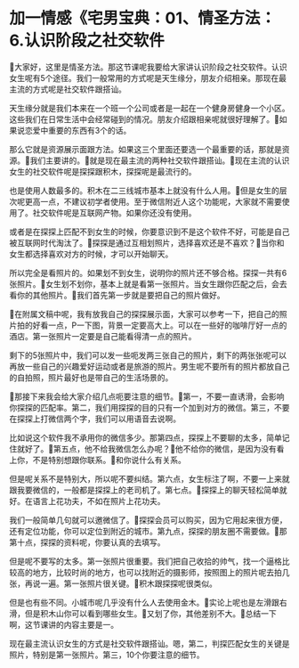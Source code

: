 # 加一情感《宅男宝典：01、情圣方法：6.认识阶段之社交软件

🎼大家好，这里是情圣方法。那这节课呢我要给大家讲认识阶段之社交软件。认识女生呢有5个途径。我们一般常用的方式呢是天生缘分，朋友介绍相亲。那现在最主流的方式呢是社交软件跟搭讪。

天生缘分就是我们本来在一个班一个公司或者是一起在一个健身房健身一个小区。这些我们在日常生活中会经常碰到的情况。朋友介绍跟相亲呢就很好理解了。🎼如果说恋爱中重要的东西有3个的话。

那么它就是资源展示面跟方法。如果这三个里面还要选一个最重要的话，那就是资源。🎼我们主要讲的。🎼就是现在最主流的两种社交软件跟搭讪。🎼现在主流的认识女生的社交软件呢是探探跟积木，探探呢是最流行的。

也是使用人数最多的。积木在二三线城市基本上就没有什么人用。🎼但是女生的层次呢更高一点，不建议初学者使用。至于微信附近人这个功能呢，大家就不需要使用了。社交软件呢是互联网产物。如果你还没有使用。

或者是在探探上匹配不到女生的时候，你要意识到不是这个软件不好，可能是自己被互联网时代淘汰了。🎼探探是通过互相划照片，选择喜欢还是不喜欢？🎼当你和女生都选择喜欢对方的时候，才可以开始聊天。

所以完全是看照片的。如果划不到女生，说明你的照片还不够合格。探探一共有6张照片。🎼女生划不划你，基本上就是看第一张照片。当女生跟你匹配之后，会去看你的其他照片。🎼我们首先第一步就是要把自己的照片做好。

🎼在附属文稿中呢，我有放我自己的探探展示面，大家可以参考一下，把自己的照片拍的好看一点，P一下图，背景一定要高大上。可以在一些好的咖啡厅好一点的酒店。第一张照片一定要是自己能看得清一点的照片。

剩下的5张照片中，我们可以发一些呃发两三张自己的照片，剩下的两张张呢可以再放一些自己的兴趣爱好运动或者是旅游的照片。男生呢不要所有的照片都放自己的自拍照，照片最好也是带自己的生活场景的。

🎼那接下来我会给大家介绍几点呃要注意的细节。🎼第一，不要一直诱滑，会影响你探探的匹配率。第二，我们用探探的目的只有一个加到对方的微信。第三，不要在探探上打微信两个字，我们可以用语音去说啊。

比如说这个软件我不承用你的微信多少。那第四点，探探上不要聊的太多，简单记住就好了。🎼第五点，他不给我微信怎么办呢？🎼他不给你的微信，是因为没有看上你，不是特别想跟你联系。🎼和你说什么有关系。

但是呢关系不是特别大，所以呢不要纠结。第六点，女生标注了啊，不要一上来就跟我要微信的，一般都是探探上的老司机了。第七点。🎼探探上的聊天轻松简单就好。在语言上花功夫，不如在照片上花功夫。

我们一般简单几句就可以邀微信了。🎼探探会员可以购买，因为它用起来很方便，还有定位功能，你可以定位到附近的城市。第九点，探探的朋友圈不需要做。🎼那第十点，探探的资料呢，你要认真的去填写。

但是呢不要写的太多。第一张照片很重要。我们把自己收拾的帅气，找一个逼格比较高的地方，比较时尚的地方，也可以找附近的摄影师，按照图上的照片呢去拍几张，再说一遍。第一张照片很关键。🎼积木跟探探呢很类似。

但是也有些不同。小城市呢几乎没有什么人去使用金木。🎼实论上呢也是左滑跟右滑，但是积木山你可以看到哪些女生。🎼又划了你，其他差别不大。🎼总结一下啊，这节课讲的内容主要是一。

现在最主流认识女生的方式是社交软件跟搭讪。嗯，第二，判探匹配女生的关键是照片，特别是第一张照片。第三，10个你要注意的细节。

